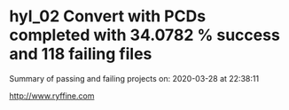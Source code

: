 # hyl_02 Convert with PCDs completed with 34.0782 % success and 118 failing files

Summary of passing and failing projects on: 2020-03-28 at 22:38:11

http://www.ryffine.com
